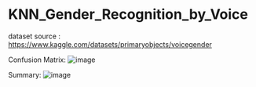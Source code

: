 # KNN_Gender_Recognition_by_Voice

dataset source : https://www.kaggle.com/datasets/primaryobjects/voicegender

Confusion Matrix:
![image](https://github.com/Yassir-Mohammed/KNN_Gender_Recognition_by_Voice/assets/103688787/d58758bb-4a31-41f9-a277-3cda87380a0e)


Summary:
![image](https://github.com/Yassir-Mohammed/KNN_Gender_Recognition_by_Voice/assets/103688787/0ea2b1e2-9991-4b72-bbc1-deaac8124542)



